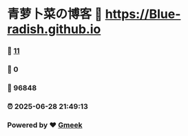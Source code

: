 # 青萝卜菜の博客 :link: https://Blue-radish.github.io 
### :page_facing_up: [11](https://Blue-radish.github.io/tag.html) 
### :speech_balloon: 0 
### :hibiscus: 96848 
### :alarm_clock: 2025-06-28 21:49:13 
### Powered by :heart: [Gmeek](https://github.com/Meekdai/Gmeek)
